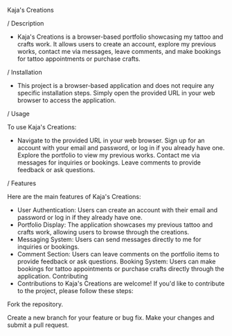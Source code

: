 Kaja's Creations

/ Description

- Kaja's Creations is a browser-based portfolio showcasing my tattoo and crafts work. It allows users to create an account, explore my previous works, contact me via messages, leave comments, and make bookings for tattoo appointments or purchase crafts.

/ Installation
- This project is a browser-based application and does not require any specific installation steps. Simply open the provided URL in your web browser to access the application.

/ Usage

To use Kaja's Creations:

- Navigate to the provided URL in your web browser.
Sign up for an account with your email and password, or log in if you already have one.
Explore the portfolio to view my previous works.
Contact me via messages for inquiries or bookings.
Leave comments to provide feedback or ask questions.


/ Features


Here are the main features of Kaja's Creations:

- User Authentication: Users can create an account with their email and password or log in if they already have one.
- Portfolio Display: The application showcases my previous tattoo and crafts work, allowing users to browse through the creations.
- Messaging System: Users can send messages directly to me for inquiries or bookings.
- Comment Section: Users can leave comments on the portfolio items to provide feedback or ask questions.
Booking System: Users can make bookings for tattoo appointments or purchase crafts directly through the application.
Contributing
- Contributions to Kaja's Creations are welcome! If you'd like to contribute to the project, please follow these steps:

Fork the repository.

Create a new branch for your feature or bug fix.
Make your changes and submit a pull request.
